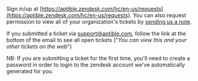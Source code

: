 Sign in/up at [https://aptible.zendesk.com/hc/en-us/requests](https://aptible.zendesk.com/hc/en-us/requests). You can also request permission to view all of your organization's tickets by [sending us a note](https://support.aptible.com/contact/).

If you submitted a ticket via [support@aptible.com](support@aptible.com), follow the link at the bottom of the email to see all open tickets ("_You can view this and your other tickets on the web_")

NB: If you are submitting a ticket for the first time, you'll need to create a password in order to login to the zendesk account we've automatically generated for you.
